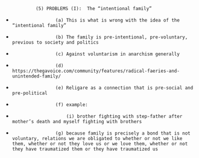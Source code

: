                 (5) PROBLEMS (I):  The “intentional family”
*                     (a) This is what is wrong with the idea of the “intentional family”
*                     (b) The family is pre-intentional, pre-voluntary, previous to society and politics
*                     (c) Against voluntarism in anarchism generally
*                     (d) https://thegavoice.com/community/features/radical-faeries-and-unintended-family/
*                     (e) Religare as a connection that is pre-social and pre-political
*                     (f) example:
*                         (i) brother fighting with step-father after mother’s death and myself fighting with brothers
*                     (g) because family is precisely a bond that is not voluntary, relations we are obligated to whether or not we like them, whether or not they love us or we love them, whether or not they have traumatized them or they have traumatized us